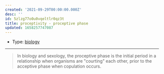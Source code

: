 ```yaml
---
created: '2021-09-29T00:00:00.000Z'
desc: ''
id: 5zlzg77o0u0vqeltlr0qz3t
title: proceptivity - proceptive phase
updated: 1658257747087
---
```

   
   
- Type: [biology](../topics/biology.md)   
   
   
---   
   
> In biology and sexology, the proceptive phase is the initial period in a relationship when organisms are "courting" each other, prior to the acceptive phase when copulation occurs.